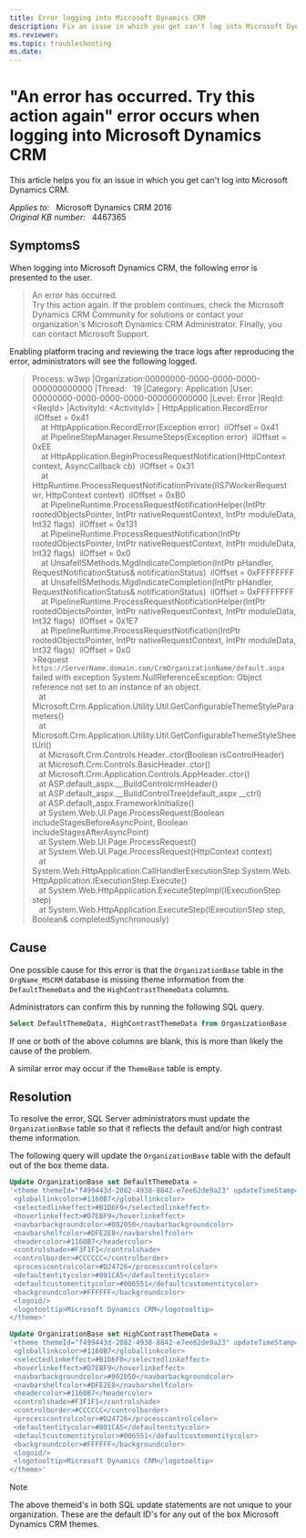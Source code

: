 ```yaml
---
title: Error logging into Microsoft Dynamics CRM
description: Fix an issue in which you get can't log into Microsoft Dynamics CRM.
ms.reviewer: 
ms.topic: troubleshooting
ms.date: 
---
```

# "An error has occurred. Try this action again" error occurs when logging into Microsoft Dynamics CRM

This article helps you fix an issue in which you get can't log into Microsoft Dynamics CRM.

_Applies to:_ &nbsp; Microsoft Dynamics CRM 2016  
_Original KB number:_ &nbsp; 4467365

## SymptomsS

When logging into Microsoft Dynamics CRM, the following error is presented to the user.

> An error has occurred.  
> Try this action again. If the problem continues, check the Microsoft Dynamics CRM Community for solutions or contact your organization's Microsoft Dynamics CRM Administrator. Finally, you can contact Microsoft Support.

Enabling platform tracing and reviewing the trace logs after reproducing the error, administrators will see the following logged.

> Process: w3wp |Organization:00000000-0000-0000-0000-000000000000 |Thread:   19 |Category: Application |User: 00000000-0000-0000-0000-000000000000 |Level: Error |ReqId: \<ReqId> |ActivityId: \<ActivityId> | HttpApplication.RecordError  ilOffset = 0x41  
    at HttpApplication.RecordError(Exception error)  ilOffset = 0x41  
    at PipelineStepManager.ResumeSteps(Exception error)  ilOffset = 0xEE  
    at HttpApplication.BeginProcessRequestNotification(HttpContext context, AsyncCallback cb)  ilOffset = 0x31  
    at HttpRuntime.ProcessRequestNotificationPrivate(IIS7WorkerRequest wr, HttpContext context)  ilOffset = 0xB0  
    at PipelineRuntime.ProcessRequestNotificationHelper(IntPtr rootedObjectsPointer, IntPtr nativeRequestContext, IntPtr moduleData, Int32 flags)  ilOffset = 0x131  
    at PipelineRuntime.ProcessRequestNotification(IntPtr rootedObjectsPointer, IntPtr nativeRequestContext, IntPtr moduleData, Int32 flags)  ilOffset = 0x0  
    at UnsafeIISMethods.MgdIndicateCompletion(IntPtr pHandler, RequestNotificationStatus& notificationStatus)  ilOffset = 0xFFFFFFFF  
    at UnsafeIISMethods.MgdIndicateCompletion(IntPtr pHandler, RequestNotificationStatus& notificationStatus)  ilOffset = 0xFFFFFFFF  
    at PipelineRuntime.ProcessRequestNotificationHelper(IntPtr rootedObjectsPointer, IntPtr nativeRequestContext, IntPtr moduleData, Int32 flags)  ilOffset = 0x1E7  
    at PipelineRuntime.ProcessRequestNotification(IntPtr rootedObjectsPointer, IntPtr nativeRequestContext, IntPtr moduleData, Int32 flags)  ilOffset = 0x0  
> \>Request `https://ServerName.domain.com/CrmOrganizationName/default.aspx` failed with exception System.NullReferenceException: Object reference not set to an instance of an object.  
   at Microsoft.Crm.Application.Utility.Util.GetConfigurableThemeStyleParameters()  
   at Microsoft.Crm.Application.Utility.Util.GetConfigurableThemeStyleSheetUrl()  
   at Microsoft.Crm.Controls.Header..ctor(Boolean isControlHeader)  
   at Microsoft.Crm.Controls.BasicHeader..ctor()  
   at Microsoft.Crm.Application.Controls.AppHeader..ctor()  
   at ASP.default_aspx.__BuildControlcrmHeader()  
   at ASP.default_aspx.__BuildControlTree(default_aspx __ctrl)  
   at ASP.default_aspx.FrameworkInitialize()  
   at System.Web.UI.Page.ProcessRequest(Boolean includeStagesBeforeAsyncPoint, Boolean includeStagesAfterAsyncPoint)  
   at System.Web.UI.Page.ProcessRequest()  
   at System.Web.UI.Page.ProcessRequest(HttpContext context)  
   at System.Web.HttpApplication.CallHandlerExecutionStep.System.Web.HttpApplication.IExecutionStep.Execute()  
   at System.Web.HttpApplication.ExecuteStepImpl(IExecutionStep step)  
   at System.Web.HttpApplication.ExecuteStep(IExecutionStep step, Boolean& completedSynchronously)

## Cause

One possible cause for this error is that the `OrganizationBase` table in the `OrgName_MSCRM` database is missing theme information from the `DefaultThemeData` and the `HighContrastThemeData` columns.

Administrators can confirm this by running the following SQL query.

```sql
Select DefaultThemeData, HighContrastThemeData from OrganizationBase
```

If one or both of the above columns are blank, this is more than likely the cause of the problem.

A similar error may occur if the `ThemeBase` table is empty.

## Resolution

To resolve the error, SQL Server administrators must update the `OrganizationBase` table so that it reflects the default and/or high contrast theme information.

The following query will update the `OrganizationBase` table with the default out of the box theme data.

```sql
Update OrganizationBase set DefaultThemeData = 
'<theme themeId="f499443d-2082-4938-8842-e7ee62de9a23" updateTimeStamp="636054720539124867">
 <globallinkcolor>#1160B7</globallinkcolor>
 <selectedlinkeffect>#B1D6F0</selectedlinkeffect>
 <hoverlinkeffect>#D7EBF9</hoverlinkeffect>
 <navbarbackgroundcolor>#002050</navbarbackgroundcolor>
 <navbarshelfcolor>#DFE2E8</navbarshelfcolor>
 <headercolor>#1160B7</headercolor>
 <controlshade>#F3F1F1</controlshade>
 <controlborder>#CCCCCC</controlborder>
 <processcontrolcolor>#D24726</processcontrolcolor>
 <defaultentitycolor>#001CA5</defaultentitycolor>
 <defaultcustomentitycolor>#006551</defaultcustomentitycolor>
 <backgroundcolor>#FFFFFF</backgroundcolor>
 <logoid/>
 <logotooltip>Microsoft Dynamics CRM</logotooltip>
</theme>'

Update OrganizationBase set HighContrastThemeData =
'<theme themeId="f499443d-2082-4938-8842-e7ee62de9a23" updateTimeStamp="636054720539124867">
 <globallinkcolor>#1160B7</globallinkcolor>
 <selectedlinkeffect>#B1D6F0</selectedlinkeffect>
 <hoverlinkeffect>#D7EBF9</hoverlinkeffect>
 <navbarbackgroundcolor>#002050</navbarbackgroundcolor>
 <navbarshelfcolor>#DFE2E8</navbarshelfcolor>
 <headercolor>#1160B7</headercolor>
 <controlshade>#F3F1F1</controlshade>
 <controlborder>#CCCCCC</controlborder>
 <processcontrolcolor>#D24726</processcontrolcolor>
 <defaultentitycolor>#001CA5</defaultentitycolor>
 <defaultcustomentitycolor>#006551</defaultcustomentitycolor>
 <backgroundcolor>#FFFFFF</backgroundcolor>
 <logoid/>
 <logotooltip>Microsoft Dynamics CRM</logotooltip>
</theme>'
```

> [!NOTE]
> The above themeid's in both SQL update statements are not unique to your organization. These are the default ID's for any out of the box Microsoft Dynamics CRM themes.
